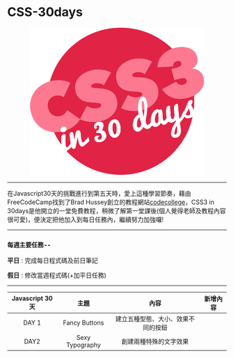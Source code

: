 # CSS-30days


<div align=center><img src="CSS30_Logo.png" width="400px"></div>

---

在Javascript30天的挑戰進行到第五天時，愛上這種學習節奏，藉由FreeCodeCamp找到了Brad Hussey創立的教程網站[codecollege](https://codecollege.ca/)，CSS3 in 30days是他開立的一堂免費教程，稍微了解第一堂課後(個人覺得老師及教程內容很可愛)，便決定把他加入到每日任務內，繼續努力加強囉!

---


### `每週主要任務--`

**平日** : 完成每日程式碼及前日筆記 

**假日** : 修改當週程式碼(+加平日任務)


---


| Javascript 30天   |        主題         |                 內容                    |                     新增內容                    |
|:--:|:--:|:--:|:--:|
|       DAY 1       |  Fancy Buttons | 建立五種型態、大小、效果不同的按鈕 ||
|       DAY2        | Sexy Typography | 創建兩種特殊的文字效果 ||
